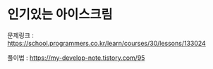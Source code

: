 # 인기있는 아이스크림

문제링크 : https://school.programmers.co.kr/learn/courses/30/lessons/133024

풀이법 : https://my-develop-note.tistory.com/95

